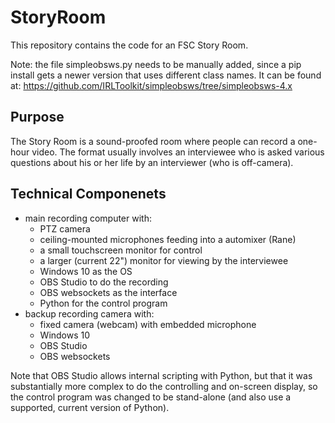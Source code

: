 # StoryRoom

This repository contains the code for an FSC Story Room.

Note: the file simpleobsws.py needs to be manually added, since a pip install gets a newer version that uses different class names. It can be found at: https://github.com/IRLToolkit/simpleobsws/tree/simpleobsws-4.x

## Purpose

The Story Room is a sound-proofed room where people can record a one-hour video. The format usually involves an interviewee who is asked various questions about his or her life by an interviewer (who is off-camera).

## Technical Componenets

* main recording computer with:
    * PTZ camera
    * ceiling-mounted microphones feeding into a automixer (Rane)
    * a small touchscreen monitor for control
    * a larger (current 22") monitor for viewing by the interviewee
    * Windows 10 as the OS
    * OBS Studio to do the recording
    * OBS websockets as the interface
    * Python for the control program
* backup recording camera with:
    * fixed camera (webcam) with embedded microphone
    * Windows 10
    * OBS Studio
    * OBS websockets

Note that OBS Studio allows internal scripting with Python, but that it was substantially more complex to do the controlling and on-screen display, so the control program was changed to be stand-alone (and also use a supported, current version of Python).
